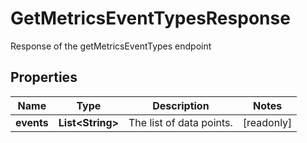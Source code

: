 

# GetMetricsEventTypesResponse

Response of the getMetricsEventTypes endpoint

## Properties

| Name | Type | Description | Notes |
|------------ | ------------- | ------------- | -------------|
|**events** | **List&lt;String&gt;** | The list of data points. |  [readonly] |



